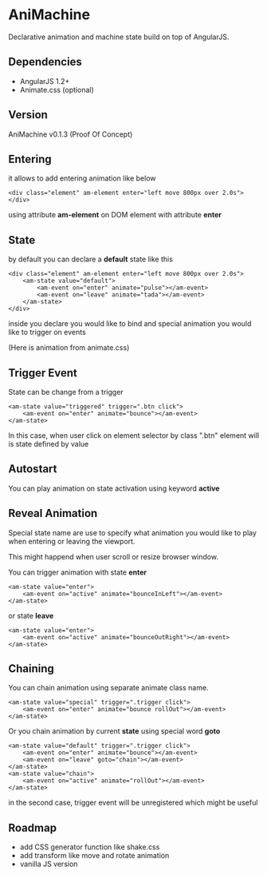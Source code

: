 AniMachine
==========

Declarative animation and machine state build on top of AngularJS.

Dependencies
------------
- AngularJS 1.2+
- Animate.css (optional)

Version
-------
AniMachine v0.1.3 (Proof Of Concept)

Entering
--------

it allows to add entering animation like below
```
<div class="element" am-element enter="left move 800px over 2.0s">
</div>
```
using attribute __am-element__ on DOM element with attribute __enter__

State
-----

by default you can declare a __default__ state like this
```
<div class="element" am-element enter="left move 800px over 2.0s">
	<am-state value="default">
		<am-event on="enter" animate="pulse"></am-event>
		<am-event on="leave" animate="tada"></am-event>
	</am-state>
</div>
```

inside you declare you would like to bind and special animation you would like to trigger on events

(Here is animation from animate.css)

Trigger Event
--------------

State can be change from a trigger
```
<am-state value="triggered" trigger=".btn click">
	<am-event on="enter" animate="bounce"></am-event>
</am-state>
```

In this case, when user click on element selector by class ".btn" element will is state defined by value

Autostart
---------

You can play animation on state activation using keyword __active__

Reveal Animation
----------------

Special state name are use to specify what animation you would like to play when entering or leaving the viewport.

This might happend when user scroll or resize browser window.

You can trigger animation with state __enter__
```
<am-state value="enter">
	<am-event on="active" animate="bounceInLeft"></am-event>
</am-state>
```

or state __leave__
```
<am-state value="enter">
	<am-event on="active" animate="bounceOutRight"></am-event>
</am-state>
```

Chaining
--------

You can chain animation using separate animate class name.

```
<am-state value="special" trigger=".trigger click">
	<am-event on="enter" animate="bounce rollOut"></am-event>
</am-state>
```

Or you chain animation by current __state__ using special word __goto__ 

```
<am-state value="default" trigger=".trigger click">
	<am-event on="enter" animate="bounce"></am-event>
	<am-event on="leave" goto="chain"></am-event>
</am-state>
<am-state value="chain">
	<am-event on="active" animate="rollOut"></am-event>
</am-state>
```

in the second case, trigger event will be unregistered which might be useful


Roadmap
-------
- add CSS generator function like shake.css
- add transform like move and rotate animation
- vanilla JS version